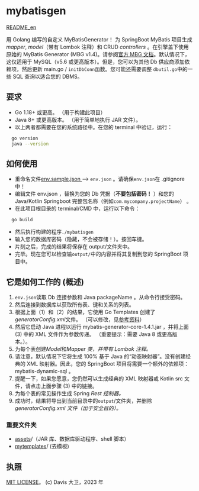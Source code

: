 ﻿# mybatisgen

[README_en](README.md)

用 Golang 编写的自定义 MyBatisGenerator！
为 SpringBoot MyBatis 项目生成 _mapper_, _model_（带有 Lombok 注释）和 CRUD _controllers_ 。在引擎盖下使用原始的 MyBatis Generator (MBG v1.4)。请参阅[官方 MBG 文档](https://mybatis.org/generator/)。默认情况下，这仅适用于 MySQL（v5.6 或更高版本）。但是，您可以为其他 Db 供应商添加依赖项，然后更新 main.go / `initDbConn`函数。您可能还需要调整 `dbutil.go`中的一些 SQL 查询以适合您的 DBMS。

## 要求

- Go 1.18+ 或更高。 （用于构建此项目）
- Java 8+ 或更高版本。 （用于简单地执行 JAR 文件）。
- 以上两者都需要在您的系统路径中。在您的 terminal 中验证，运行：

```bash
  go version
  java --version

```

## 如何使用

- 重命名文件[env.sample.json ](env.sample.json) --> `env.json` 。请确保`env.json`在 .gitignore 中！
- 编辑文件 env.json ，替换为您的 Db 凭据（**不要包括密码！** ）和您的 Java/Kotlin Springboot
  完整包名称（例如`com.mycompany.projectName`） 。
- 在此项目根目录的 terminal/CMD 中，运行以下命令：

```bash
  go build
```

- 然后执行构建的程序`./mybatisgen`
- 输入您的数据库密码（隐藏，不会被存储！）。按回车键。
- 片刻之后，完成的结果将保存在 output/文件夹中。
- 完毕。现在您可以检查输`output/`中的内容并将其复制到您的 SpringBoot 项目中。

## 它是如何工作的 (概述)

1. `env.json`读取 Db 连接参数和 Java packageName 。从命令行接受密码。
2. 然后连接到数据库以获取所有表、键和关系的列表。
3. 根据上面（1）和（2）的结果，它使用 Go Templates 创建了*generatorConfig.xml*文件。
   （可以修改，见[参考资料](https://mybatis.org/generator/configreference/xmlconfig.html)）
4. 然后它启动 Java 进程以运行 mybatis-generator-core-1.4.1.jar ，并将上面 (3) 中的 XML 文件作为参数传递。 （重要提示：需要
   Java 8 或更高版本。）。
5. 为每个表创建*Model*和*Mapper 类，并带有 Lombok 注释。*
6. 请注意，默认情况下它将生成 100% 基于 Java 的“动态映射器”。没有创建经典的 XML 映射器。因此，您的 SpringBoot 项目将需要一个额外的依赖项：
   mybatis-dynamic-sql 。
7. 提醒一下，如果您愿意，您仍然可以生成经典的 XML 映射器或 Kotlin src 文件，请点击上面步骤 (3) 中的链接。
8. 为每个表的常见操作生成 Spring _Rest 控制器。_
9. 成功时，结果将导出到当前目录中的`output`/文件夹，并删除*generatorConfig.xml 文件（出于安全目的）。*

### 重要文件夹

- [assets](assets)/（JAR 库、数据库驱动程序、shell 脚本）
- [mytemplates](mytemplates)/ (去模板)

## 执照

[MIT LICENSE](LICENSE)。 (c) Davis 大卫，2023 年
